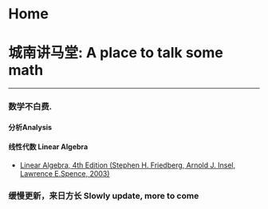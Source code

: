 # Home

# 城南讲马堂: A place to talk some math

---

### 数学不白费.

#### 分析Analysis



#### 线性代数 Linear Algebra

- [Linear Algebra, 4th Edition (Stephen H. Friedberg, Arnold J. Insel, Lawrence E.Spence, 2003)](/chengnanmath/books/linear-algebra-friedberg/vector-spaces/index.html)



### 缓慢更新，来日方长  Slowly update, more to come

